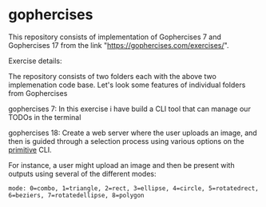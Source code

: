 # gophercises

This repository consists of implementation of Gophercises 7 and Gophercises 17 from the link "https://gophercises.com/exercises/".

Exercise details:

The repository consists of two folders each with the above two implemenation code base. Let's look some features of individual folders from Gophercises

gophercises 7: 
In this exercise i have build a CLI tool that can manage our TODOs in the terminal

gophercises 18: 
Create a web server where the user uploads an image, and then is guided through a selection process using various options on the [primitive](https://github.com/fogleman/primitive) CLI.

For instance, a user might upload an image and then be present with outputs using several of the different modes:

```
mode: 0=combo, 1=triangle, 2=rect, 3=ellipse, 4=circle, 5=rotatedrect, 6=beziers, 7=rotatedellipse, 8=polygon
```

